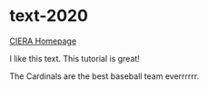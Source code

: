 # text-2020

[CIERA Homepage](https://ciera.northwestern.edu/)

I like this text.  This tutorial is great!

The Cardinals are the best baseball team everrrrrr.
